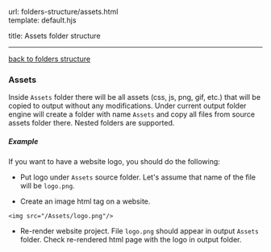 url:        folders-structure/assets.html  
template:   default.hjs

title:      Assets folder structure

---

[back to folders structure](/folders-structure.html)

### Assets

Inside `Assets` folder there will be all assets (css, js, png, gif, etc.) that will be copied to output without any modifications. Under current output folder engine will create a folder with name `Assets` and copy all files from source assets folder there. Nested folders are supported.

##### Example

If you want to have a website logo, you should do the following:

- Put logo under `Assets` source folder. Let's assume that name of the file will be `logo.png`.

- Create an image html tag on a website.
```
<img src="/Assets/logo.png"/>
```

- Re-render website project. File `logo.png` should appear in output `Assets` folder. Check re-rendered html page with the logo in output folder.